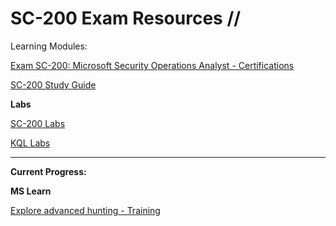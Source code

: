 # SC-200 Exam Resources //

Learning Modules:

[Exam SC-200: Microsoft Security Operations Analyst - Certifications](https://learn.microsoft.com/en-us/certifications/exams/sc-200)


[SC-200 Study Guide](https://query.prod.cms.rt.microsoft.com/cms/api/am/binary/RE4Myp3)

**Labs**

[SC-200 Labs](https://microsoftlearning.github.io/SC-200T00A-Microsoft-Security-Operations-Analyst/)

[KQL Labs](https://aka.ms/lademo)

---

**Current Progress:**

**MS Learn**

[Explore advanced hunting - Training](https://learn.microsoft.com/en-au/training/modules/mitigate-incidents-microsoft-365-defender/8-explore-advanced-hunting)
